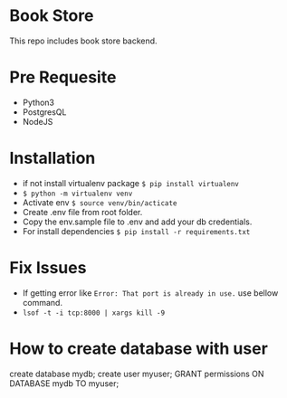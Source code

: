 # Book Store
This repo includes book store backend. 

# Pre Requesite
  - Python3
  - PostgresQL
  - NodeJS

# Installation
  - if not install virtualenv package ``` $ pip install virtualenv ```
  - ``` $ python -m virtualenv venv ```
  - Activate env ``` $ source venv/bin/acticate ```
  - Create .env file from root folder.
  - Copy the env.sample file to .env and add your db credentials.
  - For install dependencies ``` $ pip install -r requirements.txt ```

# Fix Issues
  - If getting error like `Error: That port is already in use.` use bellow command.
  - ``` lsof -t -i tcp:8000 | xargs kill -9 ```
 
# How to create database with user

  create database mydb;
  create user myuser;
  GRANT permissions ON DATABASE mydb TO myuser;
  
